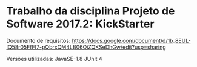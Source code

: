 # Trabalho da disciplina Projeto de Software 2017.2: KickStarter

Documento de requisitos:
https://docs.google.com/document/d/1b_8EUL-IQ58r05FfFI7-pQbrxQM4LB06OiZQKSeDhGw/edit?usp=sharing

Versões utilizadas:
JavaSE-1.8
JUnit 4

